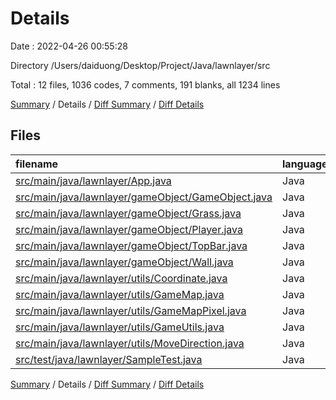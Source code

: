 # Details

Date : 2022-04-26 00:55:28

Directory /Users/daiduong/Desktop/Project/Java/lawnlayer/src

Total : 12 files,  1036 codes, 7 comments, 191 blanks, all 1234 lines

[Summary](results.md) / Details / [Diff Summary](diff.md) / [Diff Details](diff-details.md)

## Files
| filename | language | code | comment | blank | total |
| :--- | :--- | ---: | ---: | ---: | ---: |
| [src/main/java/lawnlayer/App.java](/src/main/java/lawnlayer/App.java) | Java | 76 | 0 | 20 | 96 |
| [src/main/java/lawnlayer/gameObject/GameObject.java](/src/main/java/lawnlayer/gameObject/GameObject.java) | Java | 43 | 0 | 13 | 56 |
| [src/main/java/lawnlayer/gameObject/Grass.java](/src/main/java/lawnlayer/gameObject/Grass.java) | Java | 19 | 0 | 5 | 24 |
| [src/main/java/lawnlayer/gameObject/Player.java](/src/main/java/lawnlayer/gameObject/Player.java) | Java | 196 | 3 | 33 | 232 |
| [src/main/java/lawnlayer/gameObject/TopBar.java](/src/main/java/lawnlayer/gameObject/TopBar.java) | Java | 22 | 0 | 7 | 29 |
| [src/main/java/lawnlayer/gameObject/Wall.java](/src/main/java/lawnlayer/gameObject/Wall.java) | Java | 18 | 0 | 5 | 23 |
| [src/main/java/lawnlayer/utils/Coordinate.java](/src/main/java/lawnlayer/utils/Coordinate.java) | Java | 46 | 0 | 12 | 58 |
| [src/main/java/lawnlayer/utils/GameMap.java](/src/main/java/lawnlayer/utils/GameMap.java) | Java | 272 | 0 | 41 | 313 |
| [src/main/java/lawnlayer/utils/GameMapPixel.java](/src/main/java/lawnlayer/utils/GameMapPixel.java) | Java | 245 | 0 | 34 | 279 |
| [src/main/java/lawnlayer/utils/GameUtils.java](/src/main/java/lawnlayer/utils/GameUtils.java) | Java | 82 | 4 | 13 | 99 |
| [src/main/java/lawnlayer/utils/MoveDirection.java](/src/main/java/lawnlayer/utils/MoveDirection.java) | Java | 8 | 0 | 2 | 10 |
| [src/test/java/lawnlayer/SampleTest.java](/src/test/java/lawnlayer/SampleTest.java) | Java | 9 | 0 | 6 | 15 |

[Summary](results.md) / Details / [Diff Summary](diff.md) / [Diff Details](diff-details.md)